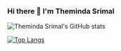 ### Hi there 👋 I'm Theminda Srimal

![Theminda Srimal's GitHub stats](https://github-readme-stats.vercel.app/api?username=themindasrimal&show_icons=true&theme=radical)

[![Top Langs](https://github-readme-stats.vercel.app/api/top-langs/?username=themindasrimal&layout=compact)](https://github.com/themindasrimal/github-readme-stats)


